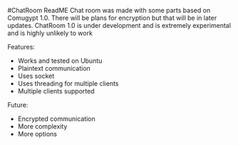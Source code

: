 #ChatRoom ReadME
Chat room was made with some parts based on Comugypt 1.0. There will be plans for encryption but that will be in later updates.
ChatRoom 1.0 is under development and is extremely experimental and is highly unlikely to work

Features:
- Works and tested on Ubuntu
- Plaintext communication
- Uses socket
- Uses threading for multiple clients
- Multiple clients supported

Future:
- Encrypted communication
- More complexity
- More options
